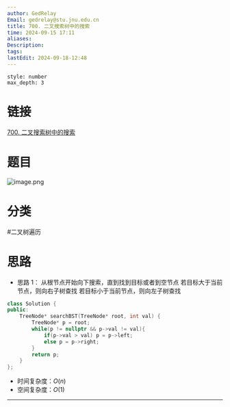 ```yaml
---
author: GedRelay
Email: gedrelay@stu.jnu.edu.cn
title: 700. 二叉搜索树中的搜索
time: 2024-09-15 17:11
aliases: 
Description: 
tags: 
lastEdit: 2024-09-18-12:48
---
```


```toc
style: number
max_depth: 3
```

# 链接
[700. 二叉搜索树中的搜索](https://leetcode.cn/problems/search-in-a-binary-search-tree/) 

# 题目
![image.png](https://ged-pic-bed.oss-cn-guangzhou.aliyuncs.com/img/202409151712089.png)


# 分类
#二叉树遍历 

# 思路
- 思路 1：
从根节点开始向下搜索，直到找到目标或者到空节点
若目标大于当前节点，则向右子树查找
若目标小于当前节点，则向左子树查找


```cpp
class Solution {
public:
    TreeNode* searchBST(TreeNode* root, int val) {
        TreeNode* p = root;
        while(p != nullptr && p->val != val){
            if(p->val > val) p = p->left;
            else p = p->right;
        }
        return p;
    }
};
```


- 时间复杂度：${O\left( n \right)  }$ 
- 空间复杂度：${O\left( 1 \right)  }$ 


---


